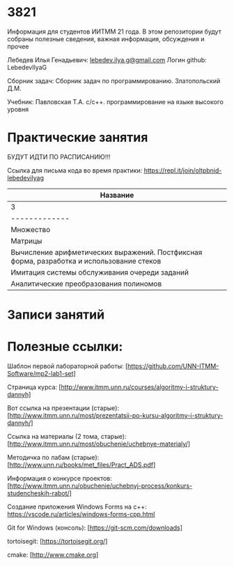 # 3821
Информация для студентов ИИТММ 21 года.
В этом репозитории будут собраны полезные сведения, важная информация, обсуждения и прочее

Лебедев Илья Генадьевич: lebedev.ilya.g@gmail.com
Логин github: LebedevIlyaG 

Сборник задач:
Сборник задач по программированию. Златопольский Д.М.

Учебник:
Павловская Т.А. с/с++. программирование на языке высокого уровня

# Практические занятия

БУДУТ ИДТИ ПО РАСПИСАНИЮ!!!

Ссылка для письма кода во время практики: https://repl.it/join/oltpbnid-lebedevilyag

|Название|
|-------------|
|3|семестр|
|-------------|
|Множество|
|Матрицы|
|Вычисление арифметических выражений. Постфиксная форма, разработка и использование стеков|
|Имитация системы обслуживания очереди заданий|
|Аналитические преобразования полиномов|

# Записи занятий



# Полезные ссылки:

Шаблон первой лабораторной работы: [https://github.com/UNN-ITMM-Software/mp2-lab1-set]

Страница курса: [http://www.itmm.unn.ru/courses/algoritmy-i-struktury-dannyh]

Вот ссылка на презентации (старые): [http://www.itmm.unn.ru/most/prezentatsii-po-kursu-algoritmy-i-struktury-dannyh/]

Ссылка на материалы (2 тома, старые): [http://www.itmm.unn.ru/most/obuchenie/uchebnye-materialy/]

Методичка по лабам (старые): [http://www.unn.ru/books/met_files/Pract_ADS.pdf]


Информация о конкурсе проектов: [http://www.itmm.unn.ru/obuchenie/uchebnyj-process/konkurs-studencheskih-rabot/]

Создание приложения Windows Forms на c++: https://vscode.ru/articles/windows-forms-cpp.html

Git for Windows (консоль): [https://git-scm.com/downloads] 

tortoisegit: [https://tortoisegit.org/]

cmake: [http://www.cmake.org]
